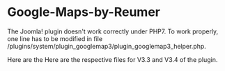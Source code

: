 # Google-Maps-by-Reumer

The Joomla! plugin doesn't work correctly under PHP7. To work properly, one line has to be modified in file /plugins/system/plugin_googlemap3/plugin_googlemap3_helper.php.

Here are the Here are the respective files for V3.3 and V3.4 of the plugin.
